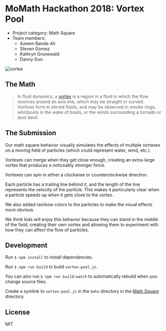 # MoMath Hackathon 2018: Vortex Pool

* Project category: Math Square
* Team members:
    * Azeem Bande-Ali
    * Steven Gomez
    * Kathryn Grunewald
    * Danny Guo

![vortex](https://en.wikipedia.org/wiki/Vortex#/media/File:Airplane_vortex_edit.jpg)

## The Math

> In fluid dynamics, a [vortex](https://en.wikipedia.org/wiki/Vortex) is a
> region in a fluid in which the flow revolves around an axis line, which may
> be straight or curved. Vortices form in stirred fluids, and may be observed
> in smoke rings, whirlpools in the wake of boats, or the winds surrounding a
> tornado or dust devil.

## The Submission

Our math square behavior visually simulates the effects of multiple vortexes
on a moving field of particles (which could represent water, wind, etc.).

Vortexes can merge when they get close enough, creating an extra-large vortex
that produces a noticeably stronger force.

Vortexes can spin in either a clockwise or counterclockwise direction.

Each particle has a trailing line behind it, and the length of the line
represents the velocity of the particle. This makes it particularly clear when
a particle speeds up when it gets close to the vortex.

We also added rainbow colors to the particles to make the visual effects more
obvious.

We think kids will enjoy this behavior because they can stand in the middle of
the field, creating their own vortex and allowing them to experiment with how
they can affect the flow of particles.

## Development

Run `$ npm install` to install dependencies.

Run `$ npm run build` to build `vortex-pool.js`.

You can also run `$ npm run build:watch` to automatically rebuild when you
change source files.

Create a symlink to `vortex-pool.js` in the `behs` directory in the [Math
Square](https://github.com/momath/math-square) directory.

## License

MIT
